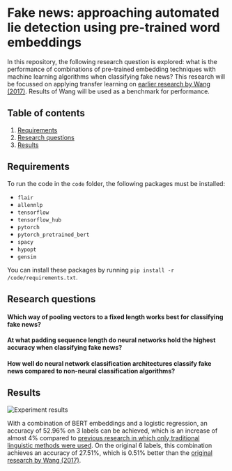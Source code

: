 # Fake news: approaching automated lie detection using pre-trained word embeddings
In this repository, the following research question is explored: what is the performance of combinations of pre-trained embedding techniques with machine learning algorithms when classifying fake news?
This research will be focussed on applying transfer learning on [earlier research by Wang (2017)](https://arxiv.org/abs/1705.00648). Results of Wang will be used as a benchmark for performance. 

## Table of contents
1. [Requirements](#requirements)
2. [Research questions](#rq)
3. [Results](#results)

<a name="requirements"/>

## Requirements
To run the code in the `code` folder, the following packages must be installed:
- `flair`
- `allennlp`
- `tensorflow`
- `tensorflow_hub`
- `pytorch`
- `pytorch_pretrained_bert`
- `spacy`
- `hypopt`
- `gensim`

You can install these packages by running `pip install -r /code/requirements.txt`. 

<a name="rq"/>

## Research questions
#### Which way of pooling vectors to a fixed length works best for classifying fake news?
#### At what padding sequence length do neural networks hold the highest accuracy when classifying fake news?
#### How well do neural network classification architectures classify fake news compared to non-neural classification algorithms?

<a name="results">

## Results
![Experiment results](https://imgur.com/9E87eEb.png)

With a combination of BERT embeddings and a logistic regression, an accuracy of 52.96% on 3 labels can be achieved, which is an increase of almost 4% compared to [previous research in which only traditional linguistic methods were used](https://esc.fnwi.uva.nl/thesis/centraal/files/f1840275767.pdf). 
On the original 6 labels, this combination achieves an accuracy of 27.51%, which is 0.51% better than the [original research by Wang (2017)](https://arxiv.org/abs/1705.00648). 